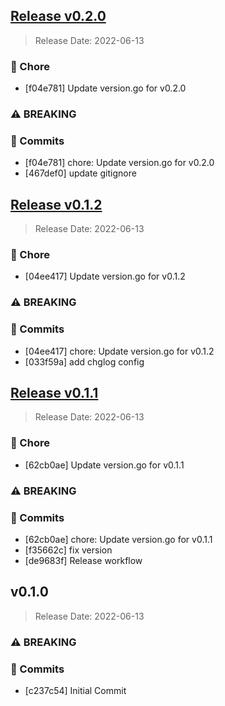 
<a name="v0.2.0"></a>
## [Release v0.2.0](https://github.com/vmware/govmomi/compare/v0.1.2...v0.2.0)

> Release Date: 2022-06-13

### 🧹 Chore

- [f04e781]	Update version.go for v0.2.0

### ⚠️ BREAKING

### 📖 Commits

- [f04e781]	chore: Update version.go for v0.2.0
- [467def0]	update gitignore

<a name="v0.1.2"></a>
## [Release v0.1.2](https://github.com/vmware/govmomi/compare/v0.1.1...v0.1.2)

> Release Date: 2022-06-13

### 🧹 Chore

- [04ee417]	Update version.go for v0.1.2

### ⚠️ BREAKING

### 📖 Commits

- [04ee417]	chore: Update version.go for v0.1.2
- [033f59a]	add chglog config

<a name="v0.1.1"></a>
## [Release v0.1.1](https://github.com/vmware/govmomi/compare/v0.1.0...v0.1.1)

> Release Date: 2022-06-13

### 🧹 Chore

- [62cb0ae]	Update version.go for v0.1.1

### ⚠️ BREAKING

### 📖 Commits

- [62cb0ae]	chore: Update version.go for v0.1.1
- [f35662c]	fix version
- [de9683f]	Release workflow

<a name="v0.1.0"></a>
## v0.1.0

> Release Date: 2022-06-13

### ⚠️ BREAKING

### 📖 Commits

- [c237c54]	Initial Commit
